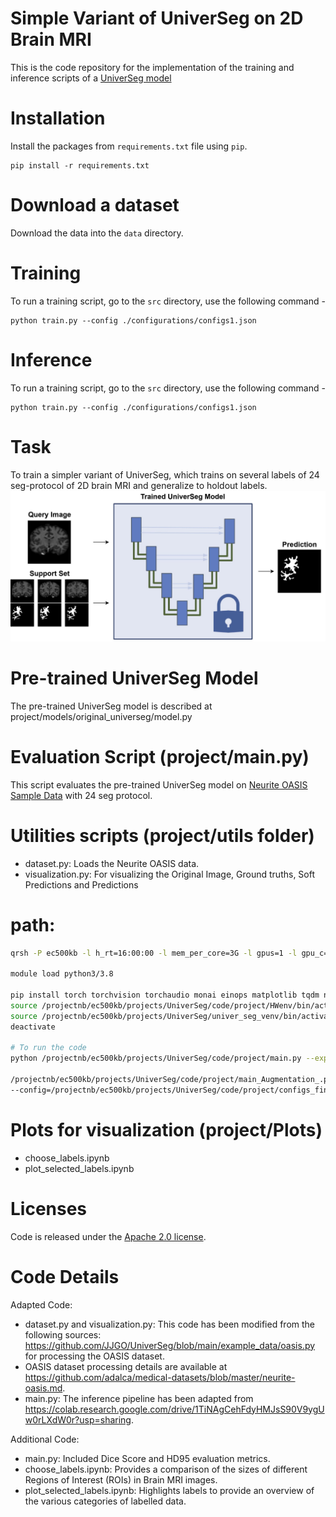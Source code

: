 # Simple Variant of UniverSeg on 2D Brain MRI
This is the code repository for the implementation of the training and inference scripts of a [UniverSeg model](https://arxiv.org/abs/2304.06131)

# Installation
Install the packages from `requirements.txt` file using `pip`. 
```
pip install -r requirements.txt
```
# Download a dataset
Download the data into the `data` directory.

# Training
To run a training script, go to the `src` directory, use the following command -
```
python train.py --config ./configurations/configs1.json
```

# Inference
To run a training script, go to the `src` directory, use the following command -
```
python train.py --config ./configurations/configs1.json
```

# Task
To train a simpler variant of UniverSeg, which trains on several labels of 24 seg-protocol of 2D brain MRI and generalize to holdout labels.
![Few Shot Segmentation Task on a Query Image using a Support Set](result/task.jpg)


# Pre-trained UniverSeg Model
The pre-trained UniverSeg model is described at project/models/original_universeg/model.py

# Evaluation Script (project/main.py)
This script evaluates the pre-trained UniverSeg model on [Neurite OASIS Sample Data](https://github.com/adalca/medical-datasets/blob/master/neurite-oasis.md) with 24 seg protocol.

# Utilities scripts (project/utils folder)
- dataset.py: Loads the Neurite OASIS data.
- visualization.py: For visualizing the Original Image, Ground truths, Soft Predictions and Predictions

# path:
```sh
qrsh -P ec500kb -l h_rt=16:00:00 -l mem_per_core=3G -l gpus=1 -l gpu_c=7 

module load python3/3.8

pip install torch torchvision torchaudio monai einops matplotlib tqdm nibabel pydantic scipy
source /projectnb/ec500kb/projects/UniverSeg/code/project/HWenv/bin/activate
source /projectnb/ec500kb/projects/UniverSeg/univer_seg_venv/bin/activate
deactivate

# To run the code
python /projectnb/ec500kb/projects/UniverSeg/code/project/main.py --experiment_name="16_16"

/projectnb/ec500kb/projects/UniverSeg/code/project/main_Augmentation_.py
--config=/projectnb/ec500kb/projects/UniverSeg/code/project/configs_final.json
```
# Plots for visualization (project/Plots)
- choose_labels.ipynb
- plot_selected_labels.ipynb

# Licenses
Code is released under the [Apache 2.0 license](LICENSE).


# Code Details
Adapted Code:
- dataset.py and visualization.py: This code has been modified from the following sources: https://github.com/JJGO/UniverSeg/blob/main/example_data/oasis.py for processing the OASIS dataset.
- OASIS dataset processing details are available at https://github.com/adalca/medical-datasets/blob/master/neurite-oasis.md.
- main.py: The inference pipeline has been adapted from https://colab.research.google.com/drive/1TiNAgCehFdyHMJsS90V9ygUw0rLXdW0r?usp=sharing.

Additional Code:
- main.py: Included Dice Score and HD95 evaluation metrics.
- choose_labels.ipynb: Provides a comparison of the sizes of different Regions of Interest (ROIs) in Brain MRI images.
- plot_selected_labels.ipynb: Highlights labels to provide an overview of the various categories of labelled data.
